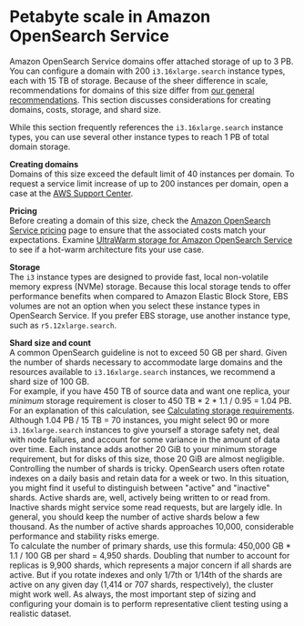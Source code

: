 # Petabyte scale in Amazon OpenSearch Service<a name="petabyte-scale"></a>

Amazon OpenSearch Service domains offer attached storage of up to 3 PB\. You can configure a domain with 200 `i3.16xlarge.search` instance types, each with 15 TB of storage\. Because of the sheer difference in scale, recommendations for domains of this size differ from [our general recommendations](bp.md)\. This section discusses considerations for creating domains, costs, storage, and shard size\.

While this section frequently references the `i3.16xlarge.search` instance types, you can use several other instance types to reach 1 PB of total domain storage\.

**Creating domains**  
Domains of this size exceed the default limit of 40 instances per domain\. To request a service limit increase of up to 200 instances per domain, open a case at the [AWS Support Center](https://console.aws.amazon.com/support/home#/)\.

**Pricing**  
Before creating a domain of this size, check the [Amazon OpenSearch Service pricing](https://aws.amazon.com/elasticsearch-service/pricing/) page to ensure that the associated costs match your expectations\. Examine [UltraWarm storage for Amazon OpenSearch Service](ultrawarm.md) to see if a hot\-warm architecture fits your use case\.

**Storage**  
The `i3` instance types are designed to provide fast, local non\-volatile memory express \(NVMe\) storage\. Because this local storage tends to offer performance benefits when compared to Amazon Elastic Block Store, EBS volumes are not an option when you select these instance types in OpenSearch Service\. If you prefer EBS storage, use another instance type, such as `r5.12xlarge.search`\.

**Shard size and count**  
A common OpenSearch guideline is not to exceed 50 GB per shard\. Given the number of shards necessary to accommodate large domains and the resources available to `i3.16xlarge.search` instances, we recommend a shard size of 100 GB\.  
For example, if you have 450 TB of source data and want one replica, your *minimum* storage requirement is closer to 450 TB \* 2 \* 1\.1 / 0\.95 = 1\.04 PB\. For an explanation of this calculation, see [Calculating storage requirements](sizing-domains.md#bp-storage)\. Although 1\.04 PB / 15 TB = 70 instances, you might select 90 or more `i3.16xlarge.search` instances to give yourself a storage safety net, deal with node failures, and account for some variance in the amount of data over time\. Each instance adds another 20 GiB to your minimum storage requirement, but for disks of this size, those 20 GiB are almost negligible\.  
Controlling the number of shards is tricky\. OpenSearch users often rotate indexes on a daily basis and retain data for a week or two\. In this situation, you might find it useful to distinguish between "active" and "inactive" shards\. Active shards are, well, actively being written to or read from\. Inactive shards might service some read requests, but are largely idle\. In general, you should keep the number of active shards below a few thousand\. As the number of active shards approaches 10,000, considerable performance and stability risks emerge\.  
To calculate the number of primary shards, use this formula: 450,000 GB \* 1\.1 / 100 GB per shard = 4,950 shards\. Doubling that number to account for replicas is 9,900 shards, which represents a major concern if all shards are active\. But if you rotate indexes and only 1/7th or 1/14th of the shards are active on any given day \(1,414 or 707 shards, respectively\), the cluster might work well\. As always, the most important step of sizing and configuring your domain is to perform representative client testing using a realistic dataset\.